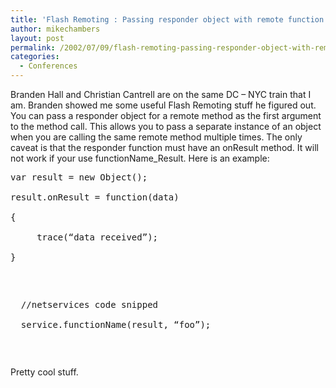 ```yaml
---
title: 'Flash Remoting : Passing responder object with remote function calls.'
author: mikechambers
layout: post
permalink: /2002/07/09/flash-remoting-passing-responder-object-with-remote-function-calls/
categories:
  - Conferences
---
```



Branden Hall and Christian Cantrell are on the same DC &#8211; NYC train that I am. Branden showed me some useful Flash Remoting stuff he figured out.  
You can pass a responder object for a remote method as the first argument to the method call. This allows you to pass a separate instance of an object when you are calling the same remote method multiple times. The only caveat is that the responder function must have an onResult method. It will not work if your use functionName_Result. Here is an example:
<PRE>var result = new Object();<br />
result.onResult = function(data)<br />
{<br />
     trace(&#8220;data received&#8221;);<br />
}</p>
<p>
  //netservices code snipped<br />
  service.functionName(result, &#8220;foo&#8221;);</PRE><br />
  Pretty cool stuff.
</p>